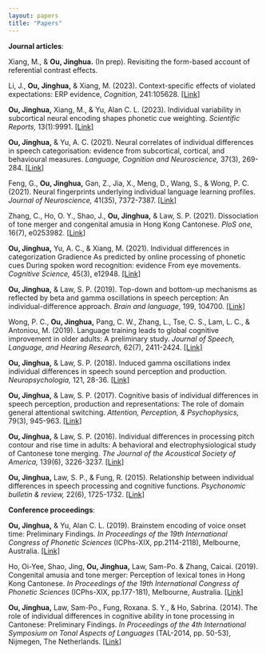 ```yaml
---
layout: papers
title: "Papers"
---
```

**Journal articles**:

Xiang, M., & <strong>Ou, Jinghua.</strong> (In prep). Revisiting the form-based account of referential contrast effects.

Li, J., <strong>Ou, Jinghua,</strong> & Xiang, M. (2023). Context-specific effects of violated expectations: ERP evidence, <i>Cognition,</i> 241:105628. <a href="https://www.sciencedirect.com/science/article/pii/S0010027723002627?via%3Dihub">[Link]</a>

<strong>Ou, Jinghua,</strong> Xiang, M., & Yu, Alan C. L. (2023). Individual variability in subcortical neural encoding shapes phonetic cue weighting. <i>Scientific Reports,</i> 13(1):9991. <a href="https://www.nature.com/articles/s41598-023-37212-y">[Link]</a>

<strong>Ou, Jinghua,</strong> & Yu, A. C. (2021). Neural correlates of individual differences in speech categorisation: evidence from subcortical, cortical, and behavioural measures. <i>Language, Cognition and Neuroscience,</i> 37(3), 269-284. <a href="https://www.tandfonline.com/doi/abs/10.1080/23273798.2021.1980594">[Link]</a>

Feng, G., <strong>Ou, Jinghua,</strong> Gan, Z., Jia, X., Meng, D., Wang, S., & Wong, P. C. (2021). Neural fingerprints underlying individual language learning profiles. <i>Journal of Neuroscience,</i> 41(35), 7372-7387. <a href="https://www.jneurosci.org/content/jneuro/41/35/7372.full.pdf">[Link]</a>

Zhang, C., Ho, O. Y., Shao, J., <strong>Ou, Jinghua,</strong> & Law, S. P. (2021). Dissociation of tone merger and congenital amusia in Hong Kong Cantonese. <i>PloS one,</i> 16(7), e0253982. <a href="https://journals.plos.org/plosone/article?id=10.1371/journal.pone.0253982">[Link]</a>

<strong>Ou, Jinghua,</strong> Yu, A. C., & Xiang, M. (2021). Individual differences in categorization Gradience As predicted by online processing of phonetic cues During spoken word recognition: evidence From eye movements. <i>Cognitive Science,</i> 45(3), e12948. <a href="https://onlinelibrary.wiley.com/doi/pdf/10.1111/cogs.12948">[Link]</a>

<strong>Ou, Jinghua,</strong> & Law, S. P. (2019). Top-down and bottom-up mechanisms as reflected by beta and gamma oscillations in speech perception: An individual-difference approach. <i>Brain and language,</i> 199, 104700. <a href="https://doi.org/10.1016/j.bandl.2019.104700">[Link]</a>

Wong, P. C., <strong>Ou, Jinghua,</strong> Pang, C. W., Zhang, L., Tse, C. S., Lam, L. C., & Antoniou, M. (2019). Language training leads to global cognitive improvement in older adults: A preliminary study. <i>Journal of Speech, Language, and Hearing Research,</i> 62(7), 2411-2424. <a href="https://doi.org/10.1044/2019_JSLHR-L-18-0321">[Link]</a>

<strong>Ou, Jinghua,</strong> & Law, S. P. (2018). Induced gamma oscillations index individual differences in speech sound perception and production. <i>Neuropsychologia,</i> 121, 28-36. <a href="https://doi.org/10.1016/j.neuropsychologia.2018.10.028">[Link]</a>

<strong>Ou, Jinghua,</strong> & Law, S. P. (2017). Cognitive basis of individual differences in speech perception, production and representations: The role of domain general attentional switching. <i>Attention, Perception, & Psychophysics,</i> 79(3), 945-963. <a href="https://doi.org/10.3758/s13414-017-1283-z">[Link]</a>

<strong>Ou, Jinghua,</strong> & Law, S. P. (2016). Individual differences in processing pitch contour and rise time in adults: A behavioral and electrophysiological study of Cantonese tone merging. <i>The Journal of the Acoustical Society of America,</i> 139(6), 3226-3237. <a href="https://doi.org/10.1121/1.4954252">[Link]</a>

<strong>Ou, Jinghua,</strong> Law, S. P., & Fung, R. (2015). Relationship between individual differences in speech processing and cognitive functions. <i>Psychonomic bulletin & review,</i> 22(6), 1725-1732. <a href="https://doi.org/10.3758/s13423-015-0839-y">[Link]</a>

**Conference proceedings**:

<strong>Ou, Jinghua,</strong> & Yu, Alan C. L. (2019). Brainstem encoding of voice onset time: Preliminary Findings. <i>In Proceedings of the 19th International Congress of Phonetic Sciences</i> (ICPhs-XIX, pp.2114-2118), Melbourne, Australia. <a href="https://jhou27.github.io/research">[Link]</a>

Ho, Oi-Yee, Shao, Jing, <strong>Ou, Jinghua,</strong> Law, Sam-Po. & Zhang, Caicai. (2019). Congenital amusia and tone merger: Perception of lexical tones in Hong Kong Cantonese. <i>In Proceedings of the 19th International Congress of Phonetic Sciences</i> (ICPhs-XIX, pp.177-181), Melbourne, Australia. <a href="https://jhou27.github.io/research">[Link]</a>

<strong>Ou, Jinghua,</strong> Law, Sam-Po., Fung, Roxana. S. Y., & Ho, Sabrina. (2014). The role of individual differences in cognitive ability in tone processing in Cantonese: Preliminary Findings. <i>In Proceedings of the 4th International Symposium on Tonal Aspects of Languages</i> (TAL-2014, pp. 50-53), Nijmegen, The Netherlands. <a href="https://jhou27.github.io/research">[Link]</a>
